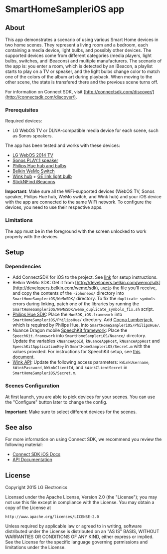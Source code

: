 # SmartHomeSampleriOS app

## About

This app demonstrates a scenario of using various Smart Home devices in two home scenes. They represent a living room and a bedroom, each containing a media device, light bulbs, and possibly other devices. The supported devices come from different categories (media players, light bulbs, switches, and iBeacons) and multiple manufacturers. The scenario of the app is: you enter a room, which is detected by an iBeacon, a playlist starts to play on a TV or speaker, and the light bulbs change color to match one of the colors of the album art during playback. When moving to the other scene, the state is transfered there and the previous scene turns off.

For information on Connect SDK, visit [http://connectsdk.com/discover/](http://connectsdk.com/discover/).

### Prerequisites

Required devices:

* LG WebOS TV or DLNA-compatible media device for each scene, such as Sonos speakers.

The app has been tested and works with these devices:

* [LG WebOS 2014 TV](http://www.lg.com/us/experience-tvs/smart-tv)
* [Sonos PLAY:1 speaker](http://www.sonos.com/sonos-shop/products/play1)
* [Philips Hue hub and bulbs](http://www2.meethue.com/en-us/)
* [Belkin WeMo Switch](http://www.belkin.com/us/p/F7C027fc/)
* [Wink hub](http://www.wink.com/products/wink-hub/) + [GE link light bulb](http://gelinkbulbs.com)
* [StickNFind iBeacons](https://www.sticknfind.com/sticknfind.aspx)

**Important**: Make sure all the WiFi-supported devices (WebOS TV, Sonos speaker, Philips Hue hub, WeMo switch, and Wink hub) and your iOS device with the app are connected to the same WiFi network. To configure the devices, you need to use their respective apps.

### Limitations

The app must be in the foreground with the screen unlocked to work properly with the devices.

## Setup

### Dependencies

- Add ConnectSDK for iOS to the project. See [link](https://github.com/ConnectSDK/Connect-SDK-iOS) for setup instructions.
- Belkin WeMo SDK: Get it from [http://developers.belkin.com/wemo/sdk](http://developers.belkin.com/wemo/sdk), `unzip` the file you'll receive, and copy the contents of the `-iphoneos/` directory into `SmartHomeSampleriOS/WeMoSDK/` directory. To fix the `duplicate symbols` errors during linking, patch one of the libraries by running the `SmartHomeSampleriOS/WeMoSDK/wemo_duplicate_symbols_fix.sh` script.
- [Philips Hue SDK](http://www.developers.meethue.com/documentation/apple-sdk): Place the `HueSDK_iOS.framework` into `SmartHomeSampleriOS/PhilipsHue/` directory. Add [Cocoa Lumberjack](https://github.com/PhilipsHue/PhilipsHueSDK-iOS-OSX/tree/master/Lumberjack), which is required by Philips Hue, into `SmartHomeSampleriOS/PhilipsHue/`.
- Nuance Dragon mobile [SpeechKit framework](http://nuancemobiledeveloper.com/public/index.php): Place the `SpeechKit.framework` into `SmartHomeSampleriOS/Nuance/` directory. Update the variables `kNuanceAppId`, `kNuanceAppHost`, `kNuanceAppHost` and `SpeechKitApplicationKey` in `SmartHomeSampleriOS/Secret.m` with the values provided. For instructions for SpeechKit setup, see [this document](http://dragonmobile.nuancemobiledeveloper.com/public/Help/DragonMobileSDKReference_iOS/SpeechKit_Guide/ServerConnection.html).
- [Wink API](http://docs.wink.apiary.io): Update the following access parameters: `kWinkUsername`, `kWinkPassword`, `kWinkClientId`, and `kWinkClientSecret` in `SmartHomeSampleriOS/Secret.m`.

### Scenes Configuration

At first launch, you are able to pick devices for your scenes. You can use the "Configure" button later to change the config.

**Important**: Make sure to select different devices for the scenes.

## See also

For more information on using Connect SDK, we recommend you review the following material:

- [Connect SDK iOS Docs](http://connectsdk.com/docs/ios)
- [API Documentation](http://connectsdk.com/apis/ios/)

## License

Copyright 2015 LG Electronics

Licensed under the Apache License, Version 2.0 (the "License");
you may not use this file except in compliance with the License.
You may obtain a copy of the License at

    http://www.apache.org/licenses/LICENSE-2.0

Unless required by applicable law or agreed to in writing, software
distributed under the License is distributed on an "AS IS" BASIS,
WITHOUT WARRANTIES OR CONDITIONS OF ANY KIND, either express or implied.
See the License for the specific language governing permissions and
limitations under the License.
